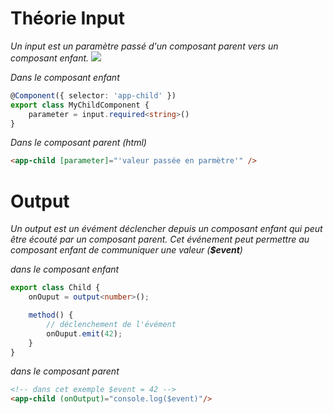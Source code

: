 <h1>Théorie Input</h1>

<i>Un input est un paramètre passé d'un composant parent vers un composant enfant.</i> 
<img src="https://encrypted-tbn0.gstatic.com/images?q=tbn:ANd9GcQTnvHdsw1KxNtayR6Sjck9aBUVED1-az9Rjg&ss">  

<i>Dans le composant enfant</i>
```ts
@Component({ selector: 'app-child' })
export class MyChildComponent {
    parameter = input.required<string>()
}
```

<i>Dans le composant parent (html)</i>
```html
<app-child [parameter]="'valeur passée en parmètre'" />
```

# Output

*Un output est un évément déclencher depuis un composant enfant qui peut être écouté par un composant parent. Cet événement peut permettre au composant enfant de communiquer une valeur (**$event**)*

*dans le composant enfant*

```ts
export class Child {
    onOuput = output<number>();

    method() {
        // déclenchement de l'évément
        onOuput.emit(42);
    }
}
```

*dans le composant parent*

```html
<!-- dans cet exemple $event = 42 -->
<app-child (onOutput)="console.log($event)"/>
```